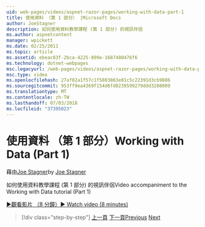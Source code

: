 ```yaml
---
uid: web-pages/videos/aspnet-razor-pages/working-with-data-part-1
title: 使用資料 （第 1 部分） |Microsoft Docs
author: JoeStagner
description: 如何使用資料教學課程 (第 1 部分) 的視訊伴侶
ms.author: aspnetcontent
manager: wpickett
ms.date: 02/25/2011
ms.topic: article
ms.assetid: ebeac83f-2bca-4225-899e-1687480476f6
ms.technology: dotnet-webpages
msc.legacyurl: /web-pages/videos/aspnet-razor-pages/working-with-data-part-1
msc.type: video
ms.openlocfilehash: 27af02a1f57c1f5803863e01c5c22391d3cb9886
ms.sourcegitcommit: 953ff9ea4369f154d6fd0239599279ddd3280009
ms.translationtype: MT
ms.contentlocale: zh-TW
ms.lasthandoff: 07/03/2018
ms.locfileid: "37395023"
---
```

<a name="working-with-data-part-1"></a><span data-ttu-id="f9d43-103">使用資料 （第 1 部分）</span><span class="sxs-lookup"><span data-stu-id="f9d43-103">Working with Data (Part 1)</span></span>
====================
<span data-ttu-id="f9d43-104">藉由[Joe Stagner](https://github.com/JoeStagner)</span><span class="sxs-lookup"><span data-stu-id="f9d43-104">by [Joe Stagner](https://github.com/JoeStagner)</span></span>

<span data-ttu-id="f9d43-105">如何使用資料教學課程 (第 1 部分) 的視訊伴侶</span><span class="sxs-lookup"><span data-stu-id="f9d43-105">Video accompaniment to the Working with Data tutorial (Part 1)</span></span>

[<span data-ttu-id="f9d43-106">&#9654;觀看影片 （8 分鐘）</span><span class="sxs-lookup"><span data-stu-id="f9d43-106">&#9654; Watch video (8 minutes)</span></span>](https://channel9.msdn.com/Blogs/ASP-NET-Site-Videos/working-with-data-part-1)

> [!div class="step-by-step"]
> <span data-ttu-id="f9d43-107">[上一頁](working-with-forms-part-2.md)
> [下一頁](working-with-data-part-2.md)</span><span class="sxs-lookup"><span data-stu-id="f9d43-107">[Previous](working-with-forms-part-2.md)
[Next](working-with-data-part-2.md)</span></span>
